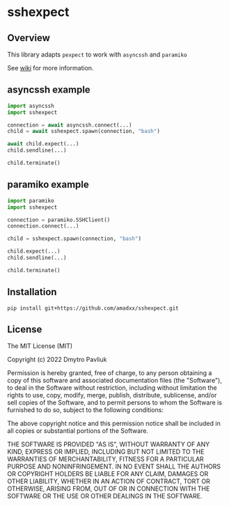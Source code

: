# sshexpect

## Overview

This library adapts `pexpect` to work with `asyncssh` and `paramiko`

See [wiki](https://github.com/amadxx/sshexpect/wiki) for more information.

## asyncssh example

```python
import asyncssh
import sshexpect

connection = await asyncssh.connect(...)
child = await sshexpect.spawn(connection, "bash")

await child.expect(...)
child.sendline(...)

child.terminate()
```

## paramiko example

```python
import paramiko
import sshexpect

connection = paramiko.SSHClient()
connection.connect(...)

child = sshexpect.spawn(connection, "bash")

child.expect(...)
child.sendline(...)

child.terminate()
```

## Installation 
```shell
pip install git+https://github.com/amadxx/sshexpect.git
```

## License

The MIT License (MIT)

Copyright (c) 2022 Dmytro Pavliuk

Permission is hereby granted, free of charge, to any person obtaining a copy
of this software and associated documentation files (the "Software"), to deal
in the Software without restriction, including without limitation the rights
to use, copy, modify, merge, publish, distribute, sublicense, and/or sell
copies of the Software, and to permit persons to whom the Software is
furnished to do so, subject to the following conditions:

The above copyright notice and this permission notice shall be included in all
copies or substantial portions of the Software.

THE SOFTWARE IS PROVIDED "AS IS", WITHOUT WARRANTY OF ANY KIND, EXPRESS OR
IMPLIED, INCLUDING BUT NOT LIMITED TO THE WARRANTIES OF MERCHANTABILITY,
FITNESS FOR A PARTICULAR PURPOSE AND NONINFRINGEMENT. IN NO EVENT SHALL THE
AUTHORS OR COPYRIGHT HOLDERS BE LIABLE FOR ANY CLAIM, DAMAGES OR OTHER
LIABILITY, WHETHER IN AN ACTION OF CONTRACT, TORT OR OTHERWISE, ARISING FROM,
OUT OF OR IN CONNECTION WITH THE SOFTWARE OR THE USE OR OTHER DEALINGS IN THE
SOFTWARE.
